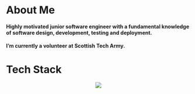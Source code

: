 # About Me

#### Highly motivated junior software engineer with a fundamental knowledge of software design, development, testing and deployment.
#### I’m currently a volunteer at Scottish Tech Army.

# Tech Stack


<p align="center">
  <a href="https://skillicons.dev">
    <img src="https://skillicons.dev/icons?i=html,js,css, ,mongodb,express,react,nodejs, ,aws" />
  </a>
</p>




<!--
**gergacio/gergacio** is a ✨ _special_ ✨ repository because its `README.md` (this file) appears on your GitHub profile.

Here are some ideas to get you started:

- 🔭 I’m currently working on ...
- 🌱 I’m currently learning ...
- 👯 I’m looking to collaborate on ...
- 🤔 I’m looking for help with ...
- 💬 Ask me about ...
- 📫 How to reach me: ...
- 😄 Pronouns: ...
- ⚡ Fun fact: ...
-->


